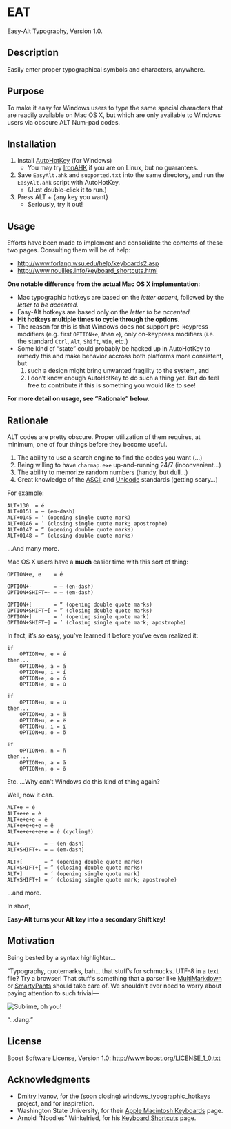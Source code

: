 ﻿EAT
===

Easy-Alt Typography, Version 1.0.


Description
-----------

Easily enter proper typographical symbols and characters, anywhere.


Purpose
-------

To make it easy for Windows users to type the same special characters that are
readily available on Mac OS X, but which are only available to Windows users
via obscure ALT Num-pad codes.


Installation
------------

1. Install [AutoHotKey][] (for Windows)
    * You may try [IronAHK][] if you are on Linux, but no guarantees.
2. Save `EasyAlt.ahk` and `supported.txt` into the same directory, and run the
   `EasyAlt.ahk` script with AutoHotKey.
    * (Just double-click it to run.)
3. Press ALT + {any key you want}
    * Seriously, try it out!


Usage
-----

Efforts have been made to implement and consolidate the contents of these two
pages. Consulting them will be of help:

* <http://www.forlang.wsu.edu/help/keyboards2.asp>
* <http://www.nouilles.info/keyboard_shortcuts.html>

**One notable difference from the actual Mac OS X implementation:**

* Mac typographic hotkeys are based on the *letter accent,* followed by the
  *letter to be accented.*
* Easy-Alt hotkeys are based only on the *letter to be accented.*
* **Hit hotkeys multiple times to cycle through the options.**
* The reason for this is that Windows does not support pre-keypress modifiers
  (e.g. first `OPTION+e`, *then* `e`), only on-keypress modifiers (i.e. the
  standard `Ctrl`, `Alt`, `Shift`, `Win`, etc.)
* Some kind of “state” could probably be hacked up in AutoHotKey to remedy this
  and make behavior accross both platforms more consistent, but
    1. such a design might bring unwanted fragility to the system, and
    2. I don’t know enough AutoHotKey to do such a thing yet. But do feel free
       to contribute if this is something you would like to see!

[AutoHotKey]: http://www.autohotkey.com/
[IronAHK]: http://www.ironahk.net/

**For more detail on usage, see “Rationale” below.**


Rationale
---------

ALT codes are pretty obscure. Proper utilization of them requires, at minimum,
one of four things before they become useful.

1. The ability to use a search engine to find the codes you want (…)
2. Being willing to have `charmap.exe` up-and-running 24/7 (inconvenient…)
3. The ability to memorize random numbers (handy, but dull…)
4. Great knowledge of the [ASCII][] and [Unicode][] standards (getting scary…)

[ASCII]: https://en.wikipedia.org/wiki/ASCII
[Unicode]: https://en.wikipedia.org/wiki/Unicode

For example:

    ALT+130  = é
    ALT+0151 = — (em-dash)
    ALT+0145 = ‘ (opening single quote mark)
    ALT+0146 = ’ (closing single quote mark; apostrophe)
    ALT+0147 = “ (opening double quote marks)
    ALT+0148 = ” (closing double quote marks)

…And many more.

Mac OS X users have a **much** easier time with this sort of thing:

    OPTION+e, e    = é

    OPTION+-       = – (en-dash)
    OPTION+SHIFT+- = — (em-dash)

    OPTION+[       = “ (opening double quote marks)
    OPTION+SHIFT+[ = ” (closing double quote marks)
    OPTION+]       = ‘ (opening single quote mark)
    OPTION+SHIFT+] = ’ (closing single quote mark; apostrophe)

In fact, it’s *so* easy, you’ve learned it before you’ve even realized it:

    if
        OPTION+e, e = é
    then...
        OPTION+e, a = á
        OPTION+e, i = í
        OPTION+e, o = ó
        OPTION+e, u = ú

    if
        OPTION+u, u = ü
    then...
        OPTION+u, a = ä
        OPTION+u, e = ë
        OPTION+u, i = ï
        OPTION+u, o = ö

    if
        OPTION+n, n = ñ
    then...
        OPTION+n, a = ã
        OPTION+n, o = õ

Etc. …Why can’t Windows do this kind of thing again?

Well, now it can.

    ALT+e = é
    ALT+e+e = è
    ALT+e+e+e = ê
    ALT+e+e+e+e = ë
    ALT+e+e+e+e+e = é (cycling!)

    ALT+-       = – (en-dash)
    ALT+SHIFT+- = — (em-dash)

    ALT+[       = “ (opening double quote marks)
    ALT+SHIFT+[ = ” (closing double quote marks)
    ALT+]       = ‘ (opening single quote mark)
    ALT+SHIFT+] = ’ (closing single quote mark; apostrophe)

…and more.

In short,

**Easy-Alt turns your Alt key into a secondary Shift key!**


Motivation
----------

Being bested by a syntax highlighter…

“Typography, quotemarks, bah… that stuff’s for schmucks. UTF-8 in a text file?
Try a browser! That stuff’s something that a parser like [MultiMarkdown][] or
[SmartyPants][] should take care of. We shouldn’t ever need to worry about
paying attention to such trivial—

![Sublime, oh you!](http://content.screencast.com/users/markgollnick/folders/Jing/media/65393dc8-6284-459b-9587-b3d2bb94b4c7/motivation.png)

“…dang.”

[MultiMarkdown]: http://fletcherpenney.net/multimarkdown/
[SmartyPants]: http://daringfireball.net/projects/smartypants/


License
-------

Boost Software License, Version 1.0: <http://www.boost.org/LICENSE_1_0.txt>


Acknowledgments
---------------

* [Dmitry Ivanov][dfcreative], for the (soon closing)
  [windows_typographic_hotkeys][hotkeys] project, and for inspiration.
* Washington State University, for their [Apple Macintosh Keyboards][amk] page.
* Arnold “Noodles” Winkelried, for his [Keyboard Shortcuts][shortcuts] page.

[dfcreative]: https://github.com/dfcreative
[hotkeys]: https://github.com/dfcreative/windows_typographic_hotkeys
[amk]: http://www.forlang.wsu.edu/help/keyboards2.asp
[shortcuts]: http://www.nouilles.info/keyboard_shortcuts.html
